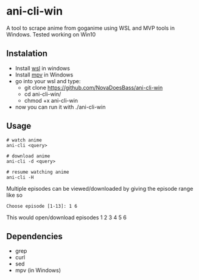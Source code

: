 # ani-cli-win
A tool to scrape anime from goganime using WSL and MVP tools in Windows. Tested working on Win10


## Instalation

- Install [wsl](https://docs.microsoft.com/en-us/windows/wsl/install) in windows
- Install [mpv](https://mpv.io/installation/) in Windows
- go into your wsl and type:
	-  git clone https://github.com/NovaDoesBass/ani-cli-win
	-  cd ani-cli-win/
	-  chmod +x ani-cli-win 
- now you can run it with ./ani-cli-win

## Usage

	# watch anime
	ani-cli <query>

	# download anime
	ani-cli -d <query>

	# resume watching anime
	ani-cli -H

Multiple episodes can be viewed/downloaded by giving the episode range like so

	Choose episode [1-13]: 1 6

This would open/download episodes 1 2 3 4 5 6

## Dependencies

* grep
* curl
* sed
* mpv (in Windows)
